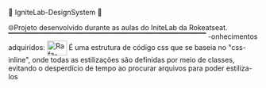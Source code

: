 🚀 IgniteLab-DesignSystem 🚀

🌐Projeto desenvolvido durante as aulas do IniteLab da Rokeatseat.
▔▔▔▔▔▔▔▔▔▔▔▔▔▔▔▔▔▔▔▔▔▔▔▔▔▔▔▔▔▔▔▔▔▔▔▔▔
-onhecimentos adquiridos:
<img align="center" alt="Rafa-HTML" height="30" width="40" src="https://tailwindcss.com/_next/static/media/tailwindcss-mark.79614a5f61617ba49a0891494521226b.svg">
  É uma estrutura de código css que se baseia no "css-inline", onde todas as estilizações são definidas por meio de classes, evitando o desperdício de tempo ao procurar arquivos para poder estiliza-los
